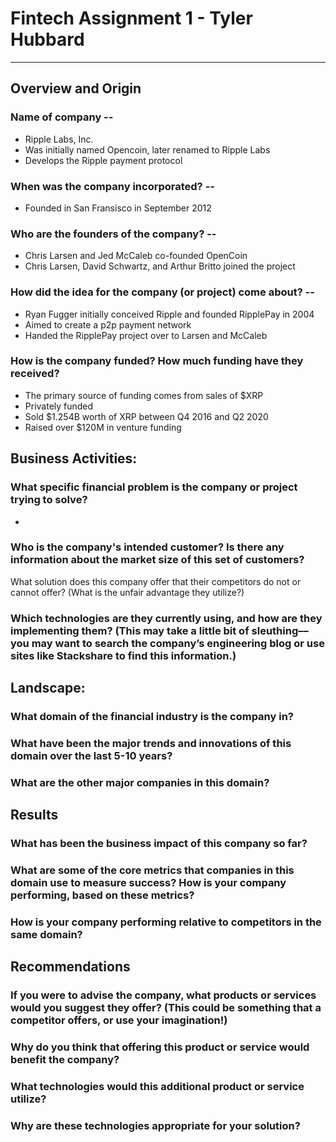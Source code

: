 # Fintech Assignment 1 - Tyler Hubbard

---

## Overview and Origin

### Name of company -- 
  - Ripple Labs, Inc.
  - Was initially named Opencoin, later renamed to Ripple Labs
  - Develops the Ripple payment protocol

### When was the company incorporated? -- 
  - Founded in San Fransisco in September 2012

### Who are the founders of the company? -- 
  - Chris Larsen and Jed McCaleb co-founded OpenCoin
  - Chris Larsen, David Schwartz, and Arthur Britto joined the project

### How did the idea for the company (or project) come about? -- 
  - Ryan Fugger initially conceived Ripple and founded RipplePay in 2004
  - Aimed to create a p2p payment network
  - Handed the RipplePay project over to Larsen and McCaleb

### How is the company funded? How much funding have they received?
  - The primary source of funding comes from sales of $XRP
  - Privately funded
  - Sold $1.254B worth of XRP between Q4 2016 and Q2 2020
  - Raised over $120M in venture funding


## Business Activities:

### What specific financial problem is the company or project trying to solve?
  - 

### Who is the company's intended customer?  Is there any information about the market size of this set of customers?
What solution does this company offer that their competitors do not or cannot offer? (What is the unfair advantage they utilize?)

### Which technologies are they currently using, and how are they implementing them? (This may take a little bit of sleuthing–– you may want to search the company’s engineering blog or use sites like Stackshare to find this information.)


## Landscape:

### What domain of the financial industry is the company in?

### What have been the major trends and innovations of this domain over the last 5-10 years?

### What are the other major companies in this domain?


## Results

### What has been the business impact of this company so far?

### What are some of the core metrics that companies in this domain use to measure success? How is your company performing, based on these metrics?

### How is your company performing relative to competitors in the same domain?


## Recommendations

### If you were to advise the company, what products or services would you suggest they offer? (This could be something that a competitor offers, or use your imagination!)

### Why do you think that offering this product or service would benefit the company?

### What technologies would this additional product or service utilize?

### Why are these technologies appropriate for your solution?
